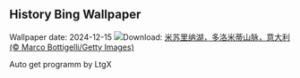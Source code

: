 ## History Bing Wallpaper
Wallpaper date: 2024-12-15
![](https://www.bing.com/th?id=OHR.MisurinaLake_ZH-CN0744434715_UHD.jpg&w=1000)Download: [米苏里纳湖，多洛米蒂山脉，意大利 (© Marco Bottigelli/Getty Images)](https://www.bing.com/th?id=OHR.MisurinaLake_ZH-CN0744434715_UHD.jpg)

Auto get programm by LtgX
